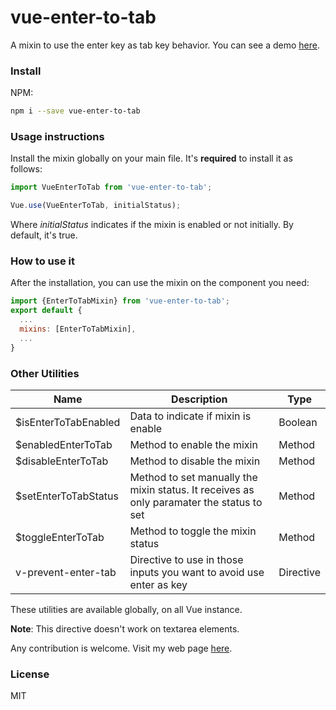 # vue-enter-to-tab
A mixin to use the enter key as tab key behavior. You can see a demo [here](https://codesandbox.io/s/hardcore-ritchie-3g2my).

### Install  

NPM:  
```bash
npm i --save vue-enter-to-tab
```

### Usage instructions  

Install the mixin globally on your main file. It's **required** to install it as follows:

```javascript
import VueEnterToTab from 'vue-enter-to-tab';

Vue.use(VueEnterToTab, initialStatus);
```

Where *initialStatus* indicates if the mixin is enabled or not initially. By default, it's true.


### How to use it

After the installation, you can use the mixin on the component you need:

```javascript
import {EnterToTabMixin} from 'vue-enter-to-tab';
export default {
  ...
  mixins: [EnterToTabMixin],
  ...
}
```

### Other Utilities

|  Name | Description   | Type   |
| ------------ | ------------ | ------------ |
| $isEnterToTabEnabled  | Data to indicate if mixin is enable | Boolean   |
| $enabledEnterToTab  | Method to enable the mixin |  Method  |
| $disableEnterToTab  | Method to disable the mixin | Method   |
| $setEnterToTabStatus  | Method to set manually the mixin status. It receives as only paramater the status to set | Method   |
| $toggleEnterToTab  | Method to toggle the mixin status | Method   |
| v-prevent-enter-tab  | Directive to use in those inputs you want to avoid use enter as key | Directive   |

These utilities are available globally, on all Vue instance.

**Note**: This directive doesn't work on textarea elements.

Any contribution is welcome. Visit my web page [here](https://www.ajomuch92.site/#/).

### License
MIT

